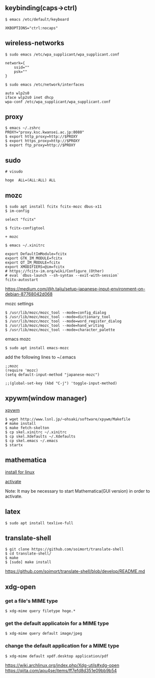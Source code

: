 ## keybinding(caps→ctrl)
```
$ emacs /etc/default/keyboard

XKBOPTIONS="ctrl:nocaps"
```

## wireless-networks
```
$ sudo emacs /etc/wpa_supplicant/wpa_supplicant.conf

network={
    ssid=""
    psk=""
}

$ sudo emacs /etc/network/interfaces

auto wlp2s0
iface wlp2s0 inet dhcp
wpa-conf /etc/wpa_supplicant/wpa_supplicant.conf
```

## proxy
```
$ emacs ~/.zshrc
PROXY="proxy.ksc.kwansei.ac.jp:8080"
$ export http_proxy=http://$PROXY
$ export https_proxy=http://$PROXY
$ export ftp_proxy=http://$PROXY
```

## sudo
```
# visudo

hoge  ALL=(ALL:ALL) ALL
```


## mozc
```
$ sudo apt install fcitx fcitx-mozc dbus-x11
$ im-config

select "fcitx"

$ fcitx-configtool

+ mozc

$ emacs ~/.xinitrc

export DefaultImModule=fcitx
export GTK_IM_MODULE=fcitx
export QT_IM_MODULE=fcitx
export XMODIFIERS=@im=fcitx
# https://fcitx-im.org/wiki/Configure_(Other)
# eval `dbus-launch --sh-syntax --exit-with-session`
fcitx-autostart
```
https://medium.com/@h.taiju/setup-japanese-input-environment-on-debian-87768042d068

mozc settings
```    
$ /usr/lib/mozc/mozc_tool --mode=config_dialog
$ /usr/lib/mozc/mozc_tool --mode=dictionary_tool
$ /usr/lib/mozc/mozc_tool --mode=word_register_dialog
$ /usr/lib/mozc/mozc_tool --mode=hand_writing
$ /usr/lib/mozc/mozc_tool --mode=character_palette
```

emacs mozc
```
$ sudo apt install emacs-mozc
```
add the following lines to ~/.emacs
```
;;mozc
(require 'mozc)
(setq default-input-method "japanese-mozc")

;;(global-set-key (kbd "C-j") 'toggle-input-method)
```

## xpywm(window manager)

[xpywm](http://www.lsnl.jp/~ohsaki/software/xpywm/)
```
$ wget http://www.lsnl.jp/~ohsaki/software/xpywm/Makefile
# make install
$ make fetch-skelton
$ cp skel.xinitrc ~/.xinitrc
$ cp skel.Xdefaults ~/.Xdefaults
$ cp skel.emacs ~/.emacs
$ startx
```

## mathematica

[install for linux](http://support.wolfram.com/kb/12453)

[activate](https://reference.wolfram.com/language/tutorial/ActivatingMathematica.html)

Note: It may be necessary to start Mathematica(GUI version) in order to activate.

## latex
```
$ sudo apt install texlive-full
```

## translate-shell
```
$ git clone https://github.com/soimort/translate-shell
$ cd translate-shell/
$ make
$ [sudo] make install
```
https://github.com/soimort/translate-shell/blob/develop/README.md

## xdg-open
### get a file's MIME type
```
$ xdg-mime query filetype hoge.*
```
### get the default applicatoin for a MIME type
```
$ xdg-mime query default image/jpeg
```
### change the default application for a MIME type
```
$ xdg-mime default xpdf.desktop application/pdf
```
https://wiki.archlinux.org/index.php/Xdg-utils#xdg-open
https://qiita.com/apu4se/items/ff7efd8d351e09bb9b54
